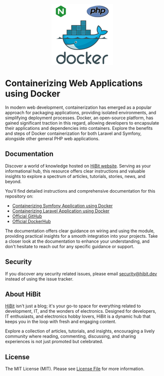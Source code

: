 <p align="center"><img src="https://raw.githubusercontent.com/hibit-dev/php-containerization/master/images/preview.png" alt="Containerizing Web Applications using Docker"></p>

# Containerizing Web Applications using Docker
In modern web development, containerization has emerged as a popular approach for packaging applications, providing isolated environments, and simplifying deployment processes. Docker, an open-source platform, has gained significant traction in this regard, allowing developers to encapsulate their applications and dependencies into containers. Explore the benefits and steps of Docker containerization for both Laravel and Symfony, alongside other general PHP web applications.

## Documentation
Discover a world of knowledge hosted on [HiBit website](https://www.hibit.dev). Serving as your informational hub, this resource offers clear instructions and valuable insights to explore a spectrum of articles, tutorials, stories, news, and beyond.  

You'll find detailed instructions and comprehensive documentation for this repository on:
- [Containerizing Symfony Application using Docker](https://www.hibit.dev/posts/119/containerizing-symfony-application-using-docker)
- [Containerizing Laravel Application using Docker](https://www.hibit.dev/posts/108/containerizing-laravel-application-using-docker)
- [Official GitHub](https://github.com/hibit-dev/php-containerization)
- [Official DockerHub](https://hub.docker.com/r/hibitdev/php-base)

The documentation offers clear guidance on wiring and using the module, providing practical insights for a smooth integration into your projects. Take a closer look at the documentation to enhance your understanding, and don't hesitate to reach out for any specific guidance or support.

## Security
If you discover any security related issues, please email security@hibit.dev instead of using the issue tracker.

## About HiBit
[HiBit](https://www.hibit.dev) isn't just a blog; it's your go-to space for everything related to development, IT, and the wonders of electronics. Designed for developers, IT enthusiasts, and electronics hobby lovers, HiBit is a dynamic hub that keeps you in the loop with fresh and engaging content.  

Explore a collection of articles, tutorials, and insights, encouraging a lively community where reading, commenting, discussing, and sharing experiences is not just promoted but celebrated.

## License
The MIT License (MIT). Please see [License File](LICENSE) for more information.
